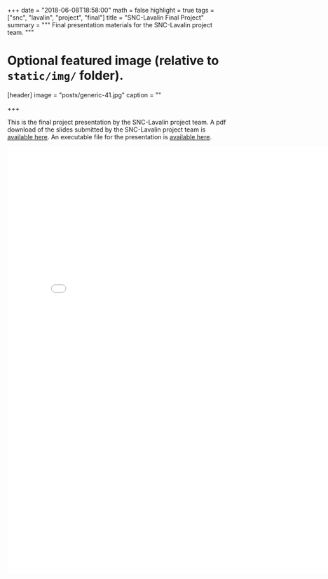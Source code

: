 +++
date = "2018-06-08T18:58:00"
math = false
highlight = true
tags = ["snc", "lavalin", "project", "final"]
title = "SNC-Lavalin Final Project"
summary = """
Final presentation materials for the SNC-Lavalin project team. 
"""


# Optional featured image (relative to `static/img/` folder).
[header]
image = "posts/generic-41.jpg"
caption = ""

+++


This is the final project presentation by the SNC-Lavalin project team. A pdf
download of the slides submitted by the SNC-Lavalin project team is
[available here](../../finalpres/snc-slides.pdf). An executable file for the presentation is [available here](../../finalpres/snc-prezi.exe).

<embed src="../../finalpres/snc-slides.pdf" width="800px" height="975px" />

